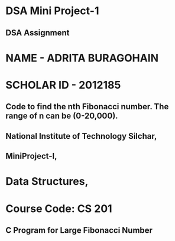 # DSA Mini Project-1
## DSA Assignment
# NAME - ADRITA BURAGOHAIN

# SCHOLAR ID - 2012185

## Code to find the nth Fibonacci number. The range of n can be (0-20,000).

## National Institute of Technology Silchar,

## MiniProject-I,

# Data Structures,

# Course Code: CS 201

## C Program for Large Fibonacci Number
